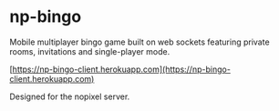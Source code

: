 # np-bingo

Mobile multiplayer bingo game built on web sockets featuring private rooms, invitations and single-player mode.

[https://np-bingo-client.herokuapp.com](https://np-bingo-client.herokuapp.com)

Designed for the nopixel server.

